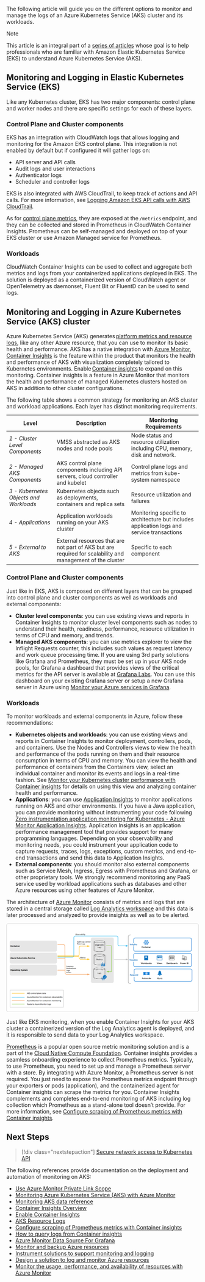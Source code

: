 The following article will guide you on the different options to monitor and manage the logs of an Azure Kubernetes Service (AKS) cluster and its workloads.

> [!NOTE]
> This article is an integral part of a [series of articles](../index.yml) whose goal is to help professionals who are familiar with Amazon Elastic Kubernetes Service (EKS) to understand Azure Kubernetes Service (AKS).

## Monitoring and Logging in Elastic Kubernetes Service (EKS)

Like any Kubernetes cluster, EKS has two major components: control plane and worker nodes and there are specific settings for each of these layers.

### Control Plane and Cluster components

EKS has an integration with CloudWatch logs that allows logging and monitoring for the Amazon EKS control plane. This integration is not enabled by default but if configured it will gather logs on:

- API server and API calls
- Audit logs and user interactions
- Authenticator logs
- Scheduler and controller logs

EKS is also integrated with AWS CloudTrail, to keep track of actions and API calls. For more information, see [Logging Amazon EKS API calls with AWS CloudTrail](https://docs.aws.amazon.com/eks/latest/userguide/logging-using-cloudtrail.html).

As for [control plane metrics](https://aws.github.io/aws-eks-best-practices/reliability/docs/controlplane/#monitor-control-plane-metrics), they are exposed at the `/metrics` endpoint, and they can be collected and stored in Prometheus in CloudWatch Container Insights. Prometheus can be self-managed and deployed on top of your EKS cluster or use Amazon Managed service for Prometheus.

### Workloads

CloudWatch Container Insights can be used to collect and aggregate both metrics and logs from your containerized applications deployed in EKS. The solution is deployed as a containerized version of CloudWatch agent or OpenTelemetry as daemonset, Fluent Bit or FluentD can be used to send logs.

## Monitoring and Logging in Azure Kubernetes Service (AKS) cluster

Azure Kubernetes Service (AKS) generates [platform metrics and resource logs](/azure/aks/monitor-aks-reference), like any other Azure resource, that you can use to monitor its basic health and performance. AKS has a native integration with [Azure Monitor](/azure/azure-monitor/overview), [Container Insights](/azure/azure-monitor/containers/container-insights-overview) is the feature within the product that monitors the health and performance of AKS with visualization completely tailored to Kubernetes environments. Enable [Container insights](/azure/azure-monitor/containers/container-insights-overview) to expand on this monitoring. Container insights is a feature in Azure Monitor that monitors the health and performance of managed Kubernetes clusters hosted on AKS in addition to other cluster configurations.

The following table shows a common strategy for monitoring an AKS cluster and workload applications. Each layer has distinct monitoring requirements.

| **Level** | **Description** | **Monitoring Requirements** |
|---|---|---|
| _1 - Cluster Level Components_ | VMSS abstracted as AKS nodes and node pools | Node status and resource utilization including CPU, memory, disk and network. |
| _2 - Managed AKS Components_ | AKS control plane components including API servers, cloud controller and kubelet | Control plane logs and metrics from kube-system namespace |
| _3 - Kubernetes Objects and Workloads_ | Kubernetes objects such as deployments, containers and replica sets | Resource utilization and failures |
| _4 - Applications_ | Application workloads running on your AKS cluster | Monitoring specific to architecture but includes application logs and service transactions |
| _5 - External to AKS_ | External resources that are not part of AKS but are required for scalability and management of the cluster | Specific to each component |

### Control Plane and Cluster components

Just like in EKS, AKS is composed on different layers that can be grouped into control plane and cluster components as well as workloads and external components:

- **Cluster level components**: you can use existing views and reports in Container Insights to monitor cluster level components such as nodes to understand their health, readiness, performance, resource utilization in terms of CPU and memory, and trends.  
- **Managed AKS components**: you can use metrics explorer to view the Inflight Requests counter, this includes such values as request latency and work queue processing time. If you are using 3rd party solutions like Grafana and Prometheus, they must be set up in your AKS node pools, for Grafana a dashboard that provides views of the critical metrics for the API server is available at [Grafana Labs](https://grafana.com/grafana/dashboards/12006). You can use this dashboard on your existing Grafana server or setup a new Grafana server in Azure using [Monitor your Azure services in Grafana](/azure/azure-monitor/visualize/grafana-plugin).

### Workloads

To monitor workloads and external components in Azure, follow these recommendations:

- **Kubernetes objects and workloads**: you can use existing views and reports in Container Insights to monitor deployment, controllers, pods, and containers. Use the Nodes and Controllers views to view the health and performance of the pods running on them and their resource consumption in terms of CPU and memory. You can view the health and performance of containers from the Containers view, select an individual container and monitor its events and logs in a real-time fashion. See [Monitor your Kubernetes cluster performance with Container insights](/azure/azure-monitor/containers/container-insights-analyze) for details on using this view and analyzing container health and performance.
- **Applications**: you can use [Application Insights](/azure/azure-monitor/app/app-insights-overview) to monitor applications running on AKS and other environments. If you have a Java application, you can provide monitoring without instrumenting your code following [Zero instrumentation application monitoring for Kubernetes - Azure Monitor Application Insights](/azure/azure-monitor/app/kubernetes-codeless). Application Insights is an application performance management tool that provides support for many programming languages. Depending on your observability and monitoring needs, you could instrument your application code to capture requests, traces, logs, exceptions, custom metrics, and end-to-end transactions and send this data to Application Insights.
- **External components**: you should monitor also external components such as Service Mesh, Ingress, Egress with Prometheus and Grafana, or other proprietary tools. We strongly recommend monitoring any PaaS service used by workload applications such as databases and other Azure resources using other features of Azure Monitor.

The architecture of [Azure Monitor](/azure/aks/monitor-aks) consists of metrics and logs that are stored in a central storage called [Log Analytics workspace](/azure/azure-monitor/logs/log-analytics-workspace-overview) and this data is later processed and analyzed to provide insights as well as to be alerted.

![Azure Monitor for Containers Architecture](./media/monitor-containers-architecture.png)

Just like EKS monitoring, when you enable Container Insights for your AKS cluster a containerized version of the Log Analytics agent is deployed, and it is responsible to send data to your Log Analytics workspace.

[Prometheus](https://prometheus.io/) is a popular open source metric monitoring solution and is a part of the [Cloud Native Compute Foundation](https://www.cncf.io/). Container insights provides a seamless onboarding experience to collect Prometheus metrics. Typically, to use Prometheus, you need to set up and manage a Prometheus server with a store. By integrating with Azure Monitor, a Prometheus server is not required. You just need to expose the Prometheus metrics endpoint through your exporters or pods (application), and the containerized agent for Container insights can scrape the metrics for you. Container Insights complements and completes end-to-end monitoring of AKS including log collection which Prometheus as a stand-alone tool doesn’t provide. For more information, see [Configure scraping of Prometheus metrics with Container insights](/azure/azure-monitor/containers/container-insights-prometheus-integration).

## Next Steps

> [!div class="nextstepaction"]
> [Secure network access to Kubernetes API](../networking/private-clusters.yml)

The following references provide documentation on the deployment and automation of monitoring on AKS:

- [Use Azure Monitor Private Link Scope](/samples/azure-samples/azure-monitor-private-link-scope/azure-monitor-private-link-scope/)
- [Monitoring Azure Kubernetes Service (AKS) with Azure Monitor](/azure/aks/monitor-aks)
- [Monitoring AKS data reference](/azure/aks/monitor-aks-reference)
- [Container Insights Overview](/azure/azure-monitor/containers/container-insights-overview)
- [Enable Container Insights](/azure/azure-monitor/containers/container-insights-onboard)
- [AKS Resource Logs](/azure/aks/monitor-aks-reference#resource-logs)
- [Configure scraping of Prometheus metrics with Container insights](/azure/azure-monitor/containers/container-insights-prometheus-integration)
- [How to query logs from Container insights](/azure/azure-monitor/containers/container-insights-log-query)
- [Azure Monitor Data Source For Grafana](https://grafana.com/grafana/plugins/grafana-azure-monitor-datasource/)
- [Monitor and backup Azure resources](/learn/paths/az-104-monitor-backup-resources/)
- [Instrument solutions to support monitoring and logging](/learn/paths/az-204-instrument-solutions-support-monitoring-logging/)
- [Design a solution to log and monitor Azure resources](/learn/modules/design-solution-to-log-monitor-azure-resources/)
- [Monitor the usage, performance, and availability of resources with Azure Monitor](/learn/paths/monitor-usage-performance-availability-resources-azure-monitor/)